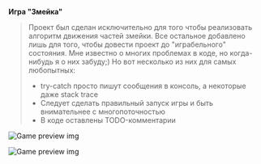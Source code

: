 **Игра "Змейка"**

> Проект был сделан исключительно для того чтобы реализовать алгоритм движения частей змейки.
> Все остальное добавлено лишь для того, чтобы довести проект до "играбельного" состояния.
> Мне известно о многих проблемах в коде, но когда-нибудь я о них забуду;)
> Но вот несколько из них для самых любопытных: 
> * try-catch просто пишут сообщения в консоль, а некоторые даже stack trace
> * Следует сделать правильный запуск игры и быть внимательнее с многопоточностью
> * В коде оставлены TODO-комментарии


![Game preview img](https://raw.githubusercontent.com/ViktorKad/Snake/master/img/preview-1.png)

![Game preview img](https://raw.githubusercontent.com/ViktorKad/Snake/master/img/preview-2.png)